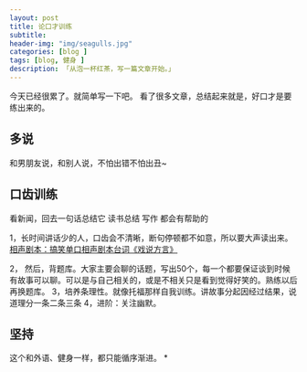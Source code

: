 ```yaml
---  
layout: post  
title: 论口才训练
subtitle: 
header-img: "img/seagulls.jpg"
categories: [blog ]  
tags: [blog, 健身 ]
description: 「从泡一杯红茶，写一篇文章开始。」  
---  
```

今天已经很累了。就简单写一下吧。
看了很多文章，总结起来就是，好口才是要练出来的。
## 多说
和男朋友说，和别人说，不怕出错不怕出丑~

## 口齿训练
看新闻，回去一句话总结它
读书总结 写作 都会有帮助的

1，长时间讲话少的人，口齿会不清晰，断句停顿都不如意，所以要大声读出来。
[相声剧本：搞笑单口相声剧本台词《戏说方言》](http://www.xsxp.org/xiangsheng/1/10801.html)

2， 然后，背题库。大家主要会聊的话题，写出50个，每一个都要保证谈到时候有故事可以聊。可以是与自己相关的，或是不相关只是看到觉得好笑的。熟练以后再换题库。
3，培养条理性。就像托福那样自我训练。讲故事分起因经过结果，说道理分一条二条三条
4，进阶：关注幽默。


## 坚持
这个和外语、健身一样，都只能循序渐进。
*